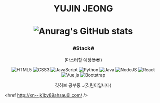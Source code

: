 

 <h1 align ="center">YUJIN JEONG<h1>
 
 <div align ="center">   
  
 ![Anurag's GitHub stats](https://github-readme-stats.vercel.app/api?username=AmericanoJelly&&show_icons=true&theme=buefy)
  
  </div>

<h3 align ="center">🔥Stack🔥</h3>
 <p align ="center">(마스터할 예정😎😎)</p>


<div align ="center">   
  
![HTML5](https://img.shields.io/badge/html5-%23E34F26.svg?style=for-the-badge&logo=html5&logoColor=white) ![CSS3](https://img.shields.io/badge/css3-%231572B6.svg?style=for-the-badge&logo=css3&logoColor=white) ![JavaScript](https://img.shields.io/badge/javascript-%23323330.svg?style=for-the-badge&logo=javascript&logoColor=%23F7DF1E) ![Python](https://img.shields.io/badge/python-%2314354C.svg?style=for-the-badge&logo=python&logoColor=white) ![Java](https://img.shields.io/badge/java-%23ED8B00.svg?style=for-the-badge&logo=java&logoColor=white) 
 ![NodeJS](https://img.shields.io/badge/node.js-%2343853D.svg?style=for-the-badge&logo=node.js&logoColor=white) ![React](https://img.shields.io/badge/react-%2320232a.svg?style=for-the-badge&logo=react&logoColor=%2361DAFB) 
![Vue.js](https://img.shields.io/badge/vuejs-%2335495e.svg?style=for-the-badge&logo=vuedotjs&logoColor=%234FC08D) ![Bootstrap](https://img.shields.io/badge/bootstrap-%23563D7C.svg?style=for-the-badge&logo=bootstrap&logoColor=white)

</div>
 
 
  <p align ="center">깃허브 공부중...(깃린이입니다)</p>
 
 <href http://xn--jk1by89ahsau6l.com/ />

